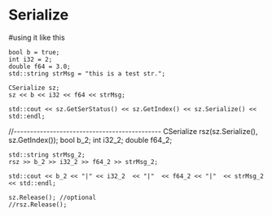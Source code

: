 # Serialize

#using it like this

	bool b = true;
	int i32 = 2;
	double f64 = 3.0;
	std::string strMsg = "this is a test str.";

	CSerialize sz;
	sz << b << i32 << f64 << strMsg;

	std::cout << sz.GetSerStatus() << sz.GetIndex() << sz.Serialize() << std::endl;

//---------------------------------------------
	CSerialize rsz(sz.Serialize(), sz.GetIndex());
	bool b_2;
	int i32_2;
	double f64_2;

	std::string strMsg_2;
	rsz >> b_2 >> i32_2 >> f64_2 >> strMsg_2;

	std::cout << b_2 << "|" << i32_2  << "|"  << f64_2 << "|"  << strMsg_2 << std::endl;

	sz.Release(); //optional
	//rsz.Release();
